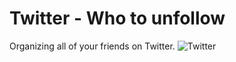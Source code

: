 # Twitter - Who to unfollow #
Organizing all of your friends on Twitter.
<img src="https://i.imgur.com/czBG00R.png" itemprop="image" alt="Twitter" >

